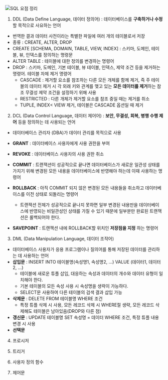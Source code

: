 ![SQL 요점 정리](https://eonion888.tistory.com/30)

1. DDL (Data Define Language, 데이터 정의어) : 데이터베이스를 **구축하거나 수정**할 목적으로 사요하는 언어
- 번역한 결과 데이터 사전이라는 특별한 파일에 여러 개의 테이블로서 저장
- 종류 : CREATE, ALTER, DROP
- CREATE [SCHEMA, DOMAIN, TABLE, VIEW, INDEX] : 스키마, 도메인, 테이블, 뷰, 인덱스를 정의하는 명령문
- ALTER TABLE : 테이블에 대한 정의를 변경하는 명령어
- DROP : 스키마, 도메인, 기본 테이블, 뷰 테이블, 인덱스, 제약 조건 등을 제거하는 명령어. 테이블 자체 제거 명령어
  - CASCADE : 제거할 요소를 참조하는 다른 모든 개체를 함께 제거, 즉 주 테이블의 데이터 제거 시 각 외래 키와 관계를 맺고 있는 **모든 데이터를 제거**하는 참조 무결성 제약 조건을 설정하기 위해 사용
  - RESTRICTED : 다른 개체가 제거할 요소를 참조 중일 때는 제거를 취소
  - TUPLE, INDEX< VIEW 제거, 테이블은 CASCADE 옵션일 때 제거

2. DCL (Data Control Language, 데이터 제어어) : **보안, 무결성, 회복, 병행 수행 제어** 등을 정의하는 데 사용되는 언어
- 데이터베이스 관리자 (DBA)가 데이터 관리를 목적으로 사용
- **GRANT** : 데이터베이스 사용자에게 사용 권한을 부여
- **REVOKE** : 데이터베이스 사용자의 사용 권한 취소
- **COMMIT** : 트랜잭션이 성공적으로 끝나면 데이터베이스가 새로운 일관성 상태를 가지기 위해 변경된 모든 내용을 데이터베이스에 반영해야 하는데 이때 사용하는 명령어
- **ROLLBACK** : 아직 COMMIT 되지 않은 변경된 모든 내용들을 취소하고 데이터베이스를 이전 상태로 되돌리는 명령어
  - 트랜잭션 전체가 성공적으로 끝나지 못하면 일부 변경된 내용만을 데이터베이스에 반영되는 비일관성인 상태를 가질 수 있기 때문에 일부분만 완료된 트랜잭션은 롤백되어야 한다.
 
- **SAVEPOINT** : 트랜잭션 내에 ROLLBACK할 위치인 **저장점을 지정** 하는 명령어
3. DML (Data Manipulation Language, 데이터 조작어)
- 데이터베이스 사용자가 응용 프로그램이나 질의어를 통해 저장된 데이터를 관리하는 데 사용하는 언어
- **삽입문** : INSERT INTO 테이블명(속성명1, 속성명2, ...) VALUE (데이터1, 데이터2, ...)
  - 테이블에 새로운 튜플 삽입, 대응하는 속성과 데이터의 개수와 데이터 유형이 일치해야 한다.
  - 기본 테이블의 모든 속성 사용 시 속성명을 생략이 가능하다.
  - SELECT문 사용하여 다른 테이블의 검색 결과 삽입 가능
- **삭제문** : DELETE FROM 테이블명 WHERE 조건
  - 특정 튜플 삭제 시 사용, 모든 레코드 삭제 시 WHERE절 생략, 모든 레코드 삭제해도 테이블은 남아있음(DROP와 다른 점)
- **갱신문** : UPDATE 테이블명 SET 속성명 = 데이터 WHERE 조건, 특정 튜플 내용 변경 시 사용
- **선택문**

4. 프로시저

5. 트리거

6. 사용자 정의 함수

7. 제어문
